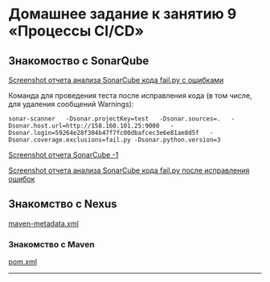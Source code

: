 # Домашнее задание к занятию 9 «Процессы CI/CD»

## Знакомоство с SonarQube

[Screenshot отчета анализа SonarCube кода fail.py с ошибками](./study/screen_error.png)

Команда для проведения теста после исправления кода (в том числе, для удаления сообщений Warnings):
```
sonar-scanner   -Dsonar.projectKey=test   -Dsonar.sources=.   -Dsonar.host.url=http://158.160.101.25:9000   -Dsonar.login=59264e28f304b47f7fc00dbafcec3e6e81ae8d5f   -Dsonar.coverage.exclusions=fail.py -Dsonar.python.version=3
```
[Screenshot отчета SonarCube -1](./study/screen1.png)

[Screenshot отчета анализа SonarCube кода fail.py после исправления ошибок](./study/screen2.png)

## Знакомство с Nexus

[maven-metadata.xml](./study/maven-metadata.xml)

### Знакомство с Maven

[pom.xml](./mvn/pom.xml)

---
